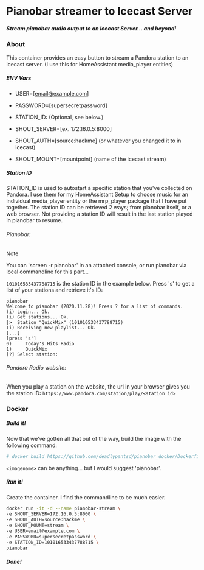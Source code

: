 # Pianobar streamer to Icecast Server
##### _Stream pianobar audio output to an Icecast Server... and beyond!_
### About
This container provides an easy button to stream a Pandora station to an icecast server. (I use this for HomeAssistant media_player entities)

##### ENV Vars

- USER=[email@example.com]
- PASSWORD=[supersecretpassword]
- STATION_ID: (Optional, see below.)


- SHOUT_SERVER=[ex. 172.16.0.5:8000]
- SHOUT_AUTH=[source:hackme] (or whatever you changed it to in icecast)
- SHOUT_MOUNT=[mountpoint] (name of the icecast stream)



##### Station ID
STATION_ID is used to autostart a specific station that you've collected on Pandora. I use them for my HomeAssistant Setup to choose music for an individual media_player entity or the mrp_player package that I have put together.
The station ID can be retrieved 2 ways; from pianobar itself, or a web browser. Not providing a station ID will result in the last station played in pianobar to resume.
###### Pianobar:
> [!NOTE]
> You can 'screen -r pianobar' in an attached console, or run pianobar via local commandline for this part...

`101016533437788715` is the station ID in the example below. 
Press 's' to get a list of your stations and retrieve it's ID:

```
pianobar
Welcome to pianobar (2020.11.28)! Press ? for a list of commands.
(i) Login... Ok.
(i) Get stations... Ok.
|>  Station "QuickMix" (101016533437788715)
(i) Receiving new playlist... Ok.
[...]
[press 's']
0)     Today's Hits Radio
1)     QuickMix
[?] Select station:
```
###### Pandora Radio website:
When you play a station on the website, the url in your browser gives you the station ID: `https://www.pandora.com/station/play/<station id>`


### Docker
##### Build it!
Now that we've gotten all that out of the way, build the image with the following command:
```sh
# docker build https://github.com/deadlypantsd/pianobar_docker/Dockerfile -t <imagename>
```
`<imagename>` can be anything... but I would suggest 'pianobar'.
##### Run it!
Create the container. I find the commandline to be much easier.
```sh
docker run -it -d --name pianobar-stream \
-e SHOUT_SERVER=172.16.0.5:8000 \
-e SHOUT_AUTH=source:hackme \
-e SHOUT_MOUNT=stream \
-e USER=email@example.com \
-e PASSWORD=supersecretpassword \
-e STATION_ID=101016533437788715 \
pianobar
```

##### Done!


